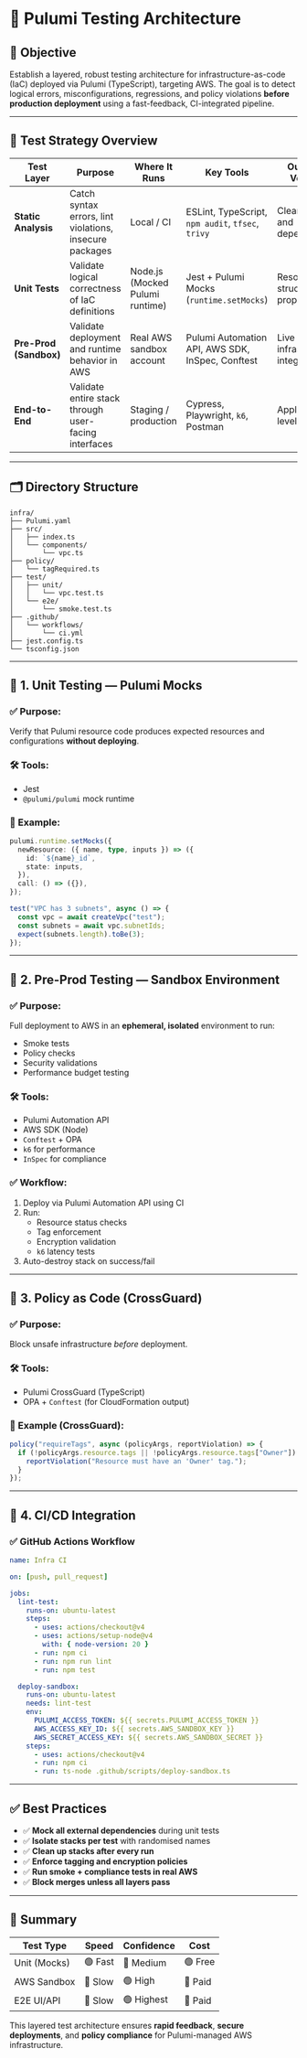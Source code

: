 
# 🧪 Pulumi Testing Architecture

## 📌 Objective

Establish a layered, robust testing architecture for infrastructure-as-code (IaC) deployed via Pulumi (TypeScript), targeting AWS. The goal is to detect logical errors, misconfigurations, regressions, and policy violations **before production deployment** using a fast-feedback, CI-integrated pipeline.

---

## 🔖 Test Strategy Overview

| Test Layer        | Purpose                                                  | Where It Runs                | Key Tools                                       | Outcome Verified                    |
|-------------------|----------------------------------------------------------|------------------------------|--------------------------------------------------|-------------------------------------|
| **Static Analysis** | Catch syntax errors, lint violations, insecure packages | Local / CI                   | ESLint, TypeScript, `npm audit`, `tfsec`, `trivy` | Clean code and dependencies        |
| **Unit Tests**    | Validate logical correctness of IaC definitions           | Node.js (Mocked Pulumi runtime) | Jest + Pulumi Mocks (`runtime.setMocks`)        | Resource structure & properties     |
| **Pre-Prod (Sandbox)** | Validate deployment and runtime behavior in AWS      | Real AWS sandbox account     | Pulumi Automation API, AWS SDK, InSpec, Conftest | Live infrastructure integrity       |
| **End-to-End**    | Validate entire stack through user-facing interfaces      | Staging / production         | Cypress, Playwright, `k6`, Postman               | Application-level SLOs              |

---

## 🗂 Directory Structure

```
infra/
├── Pulumi.yaml
├── src/
│   ├── index.ts
│   └── components/
│       └── vpc.ts
├── policy/
│   └── tagRequired.ts
├── test/
│   ├── unit/
│   │   └── vpc.test.ts
│   └── e2e/
│       └── smoke.test.ts
├── .github/
│   └── workflows/
│       └── ci.yml
├── jest.config.ts
└── tsconfig.json
```

---

## 🔬 1. Unit Testing — Pulumi Mocks

### ✅ Purpose:
Verify that Pulumi resource code produces expected resources and configurations **without deploying**.

### 🛠 Tools:
- Jest
- `@pulumi/pulumi` mock runtime

### 🧪 Example:

```ts
pulumi.runtime.setMocks({
  newResource: ({ name, type, inputs }) => ({
    id: `${name}_id`,
    state: inputs,
  }),
  call: () => ({}),
});

test("VPC has 3 subnets", async () => {
  const vpc = await createVpc("test");
  const subnets = await vpc.subnetIds;
  expect(subnets.length).toBe(3);
});
```

---

## 🧪 2. Pre-Prod Testing — Sandbox Environment

### ✅ Purpose:
Full deployment to AWS in an **ephemeral, isolated** environment to run:

- Smoke tests
- Policy checks
- Security validations
- Performance budget testing

### 🛠 Tools:
- Pulumi Automation API
- AWS SDK (Node)
- `Conftest` + OPA
- `k6` for performance
- `InSpec` for compliance

### ✅ Workflow:
1. Deploy via Pulumi Automation API using CI
2. Run:
   - Resource status checks
   - Tag enforcement
   - Encryption validation
   - `k6` latency tests
3. Auto-destroy stack on success/fail

---

## 🔐 3. Policy as Code (CrossGuard)

### ✅ Purpose:
Block unsafe infrastructure *before* deployment.

### 🛠 Tools:
- Pulumi CrossGuard (TypeScript)
- OPA + `Conftest` (for CloudFormation output)

### 🧪 Example (CrossGuard):

```ts
policy("requireTags", async (policyArgs, reportViolation) => {
  if (!policyArgs.resource.tags || !policyArgs.resource.tags["Owner"]) {
    reportViolation("Resource must have an 'Owner' tag.");
  }
});
```

---

## 🚦 4. CI/CD Integration

### ✅ GitHub Actions Workflow

```yaml
name: Infra CI

on: [push, pull_request]

jobs:
  lint-test:
    runs-on: ubuntu-latest
    steps:
      - uses: actions/checkout@v4
      - uses: actions/setup-node@v4
        with: { node-version: 20 }
      - run: npm ci
      - run: npm run lint
      - run: npm test

  deploy-sandbox:
    runs-on: ubuntu-latest
    needs: lint-test
    env:
      PULUMI_ACCESS_TOKEN: ${{ secrets.PULUMI_ACCESS_TOKEN }}
      AWS_ACCESS_KEY_ID: ${{ secrets.AWS_SANDBOX_KEY }}
      AWS_SECRET_ACCESS_KEY: ${{ secrets.AWS_SANDBOX_SECRET }}
    steps:
      - uses: actions/checkout@v4
      - run: npm ci
      - run: ts-node .github/scripts/deploy-sandbox.ts
```

---

## ✅ Best Practices

- ✅ **Mock all external dependencies** during unit tests
- ✅ **Isolate stacks per test** with randomised names
- ✅ **Clean up stacks after every run**
- ✅ **Enforce tagging and encryption policies**
- ✅ **Run smoke + compliance tests in real AWS**
- ✅ **Block merges unless all layers pass**

---

## 🏁 Summary

| Test Type    | Speed   | Confidence | Cost   |
|--------------|---------|------------|--------|
| Unit (Mocks) | 🟢 Fast  | 🔸 Medium   | 🟢 Free |
| AWS Sandbox  | 🔴 Slow  | 🟢 High    | 🔴 Paid |
| E2E UI/API   | 🔴 Slow  | 🟢 Highest | 🔴 Paid |

This layered test architecture ensures **rapid feedback**, **secure deployments**, and **policy compliance** for Pulumi-managed AWS infrastructure.
